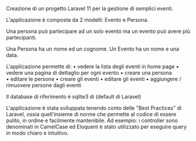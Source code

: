 Creazione di un progetto Laravel 11 per la gestione di semplici eventi.

L'applicazione è composta da 2 modelli: Evento e Persona. 

Una persona può partecipare ad un solo evento ma un evento può avere più partecipanti.

Una Persona ha un nome ed un cognome.
Un Evento ha un nome e una data.

L'applicazione permette di:
	•	vedere la lista degli eventi in home page 
	•	vedere una pagina di dettaglio per ogni evento 
	•	creare una persona  
    •   editare le persone
	•	creare gli eventi
    •   editare gli eventi
	•	aggiungere / rimuovere persone dagli eventi

Il database di riferimento è sqlite3 di (default di Laravel)


L'applicazione è stata sviluppata tenendo conto delle "Best Practices" di Laravel, ossia quell'insieme di norme che permette al codice di essere pulito, in ordine e facilmente mantenibile. Ad esempio: i controller sono denominati in CamelCase ed Eloquent è stato utilizzato per eseguire query in modo chiaro e intuitivo.
